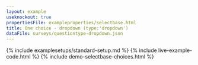 ```yaml
---
layout: example
useknockout: true
propertiesFile: exampleproperties/selectbase.html
title: One choice - dropdown (type:'dropdown')
dataFile: surveys/questiontype-dropdown.json
---
```


{% include examplesetups/standard-setup.md %}
{% include live-example-code.html %}
{% include demo-selectbase-choices.html %}